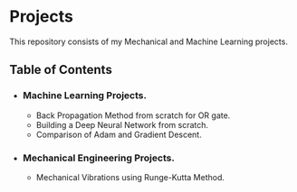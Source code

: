 # Projects
This repository consists of my Mechanical and Machine Learning projects.

## Table of Contents
* ### Machine Learning Projects.
  * Back Propagation Method from scratch for OR gate.
  * Building a Deep Neural Network from scratch.
  * Comparison of Adam and Gradient Descent.


* ### Mechanical Engineering Projects.
  * Mechanical Vibrations using Runge-Kutta Method.

